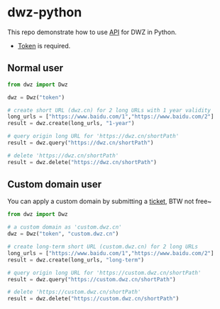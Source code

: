 # dwz-python

This repo demonstrate how to use [API](https://dwz.cn/console/apidoc/v3) for DWZ in Python.

* [Token](https://console.bce.baidu.com/dwz/#/dwz/token) is required.

## Normal user
```python
from dwz import Dwz

dwz = Dwz("token")

# create short URL (dwz.cn) for 2 long URLs with 1 year validity
long_urls = ["https://www.baidu.com/1","https://www.baidu.com/2"]
result = dwz.create(long_urls, "1-year")

# query origin long URL for 'https://dwz.cn/shortPath'
result = dwz.query("https://dwz.cn/shortPath")

# delete 'https://dwz.cn/shortPath'
result = dwz.delete("https://dwz.cn/shortPath")
```
## Custom domain user
You can apply a custom domain by submitting a [ticket](https://ticket.bce.baidu.com/#/ticket/create~productId=188&questionId=706&channel=2),
BTW not free~
```python
from dwz import Dwz

# a custom domain as 'custom.dwz.cn'
dwz = Dwz("token", "custom.dwz.cn")

# create long-term short URL (custom.dwz.cn) for 2 long URLs
long_urls = ["https://www.baidu.com/1","https://www.baidu.com/2"]
result = dwz.create(long_urls, "long-term")

# query origin long URL for 'https://custom.dwz.cn/shortPath'
result = dwz.query("https://custom.dwz.cn/shortPath")

# delete 'https://custom.dwz.cn/shortPath'
result = dwz.delete("https://custom.dwz.cn/shortPath")
```